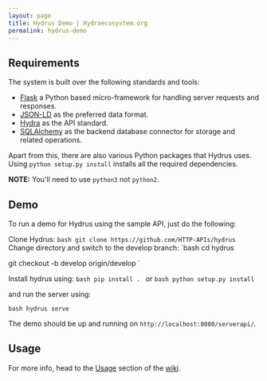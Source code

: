 ```yaml
---
layout: page
title: Hydrus Demo | Hydraecosystem.org
permalink: hydrus-demo
---
```



<a name="req"></a>
Requirements
-------------
The system is built over the following standards and tools:
- [Flask](http://flask.pocoo.org/) a Python based micro-framework for handling server requests and responses.
- [JSON-LD](http://json-ld.org/spec/latest/json-ld/) as the preferred data format.
- [Hydra](http://www.hydra-cg.com/) as the API standard.
- [SQLAlchemy](http://www.sqlalchemy.org/) as the backend database connector for storage and related operations.

Apart from this, there are also various Python packages that Hydrus uses. Using `python setup.py install` installs all the required dependencies.

**NOTE:** You'll need to use `python3` not `python2`.

<a name="demo"></a>
Demo
-------------
To run a demo for Hydrus using the sample API, just do the following:

Clone Hydrus:
`bash
git clone https://github.com/HTTP-APIs/hydrus
`
Change directory and switch to the develop branch:
`bash
cd hydrus

git checkout -b develop origin/develop
`

Install hydrus using:
`bash
pip install .
`
or
`bash
python setup.py install
`

and run the server using:

`bash
hydrus serve
`

The demo should be up and running on `http://localhost:8080/serverapi/`.

<a name="usage"></a>
Usage
-------------
For more info, head to the [Usage](https://github.com/HTTP-APIs/hydrus/wiki/Usage) section of the [wiki](https://github.com/HTTP-APIs/hydra-ecosystem-wiki/blob/master/01-Usage.md).
